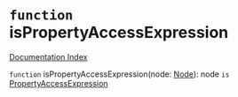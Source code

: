 # `function` isPropertyAccessExpression

[Documentation Index](../README.md)

`function` isPropertyAccessExpression(node: [Node](../private.interface.Node/README.md)): node `is` [PropertyAccessExpression](../private.interface.PropertyAccessExpression/README.md)